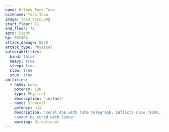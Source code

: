 ```yaml
---
name: Orthos Toco Toco
nickname: Toco Toco
image: toco_toco.png
start_floor: 71
end_floor: 72
agro: Sight
hp: 302404
attack_damage: 8525
attack_type: Physical
vulnerabilities:
  bind: false
  heavy: true
  sleep: true
  slow: true
  stun: true
abilities:
  - name: Loop
    potency: 120
    type: Physical
    description: "instant"
  - name: Slowcall
    potency: n/a
    description: "conal AoE with late telegraph; inflicts slow (100%, 1m) which
    cannot be cured with Esuna"
    warning: directional
---
```

